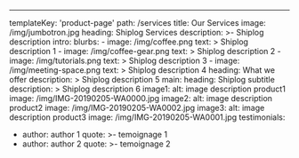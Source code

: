 ---
templateKey: 'product-page'
path: /services
title: Our Services
image: /img/jumbotron.jpg
heading: Shiplog Services
description: >-
  Shiplog description
intro:
  blurbs:
    - image: /img/coffee.png
      text: >
        Shiplog description 1
    - image: /img/coffee-gear.png
      text: >
        Shiplog description 2
    - image: /img/tutorials.png
      text: >
        Shiplog description 3
    - image: /img/meeting-space.png
      text: >
       Shiplog description 4
  heading: What we offer
  description: >
   Shiplog description 5
main:
  heading: Shiplog subtitle
  description: >
   Shiplog description 6
  image1:
    alt: image description product1
    image: /img/IMG-20190205-WA0000.jpg
  image2:
    alt: image description product2
    image: /img/IMG-20190205-WA0002.jpg
  image3:
    alt: image description product3
    image: /img/IMG-20190205-WA0001.jpg
testimonials:
  - author: author 1
    quote: >-
      temoignage 1
  - author: author 2
    quote: >-
      temoignage 2